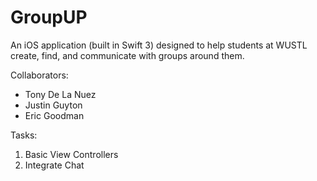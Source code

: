 # GroupUP
An iOS application (built in Swift 3) designed to help students at WUSTL create, find, and communicate with groups around them.

Collaborators: 

* Tony De La Nuez
* Justin Guyton 
* Eric Goodman

Tasks:

1. Basic View Controllers
2. Integrate Chat
